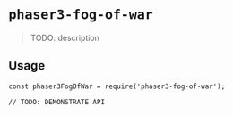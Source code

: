 # `phaser3-fog-of-war`

> TODO: description

## Usage

```
const phaser3FogOfWar = require('phaser3-fog-of-war');

// TODO: DEMONSTRATE API
```
